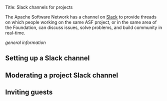 Title: Slack channels for projects

The Apache Software Network has a channel on <a href="https://slack.com/" target="_blank">Slack</a> to provide threads on which people working on the same ASF project, or in the same area of the Foundation, can discuss issues, solve problems, and build community in real-time.

_general information_

## Setting up a Slack channel ##


## Moderating a project Slack channel ##


## Inviting guests ##

